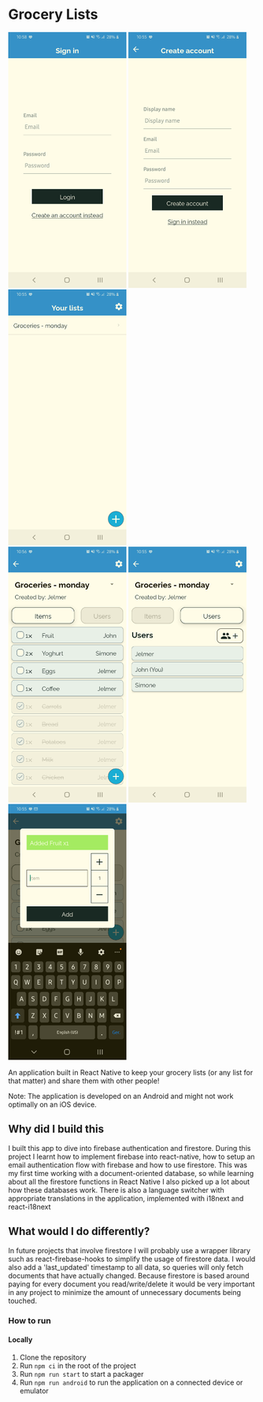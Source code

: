 # Grocery Lists

<img src="./screenshots/login.png" width="240px" height="520px"/>  <img src="./screenshots/create-account.png" width="240px" height="520px"/>  <img src="./screenshots/list-overview.png" width="240px" height="520px"/>  
<img src="./screenshots/list-items.png" width="240px" height="520px"/>  <img src="./screenshots/list-users.png" width="240px" height="520px"/>  <img src="./screenshots/add-item2.png" width="240px" height="520px"/>


An application built in React Native to keep your grocery lists (or any list for that matter) and share them with other people!

Note: The application is developed on an Android and might not work optimally on an iOS device.


## Why did I build this
I built this app to dive into firebase authentication and firestore. During this project I learnt how to implement firebase into react-native, how to setup an email authentication flow with firebase and how to use firestore.
This was my first time working with a document-oriented database, so while learning about all the firestore functions in React Native I also picked up a lot about how these databases work.
There is also a language switcher with appropriate translations in the application, implemented with i18next and react-i18next

## What would I do differently?
In future projects that involve firestore I will probably use a wrapper library such as react-firebase-hooks to simplify the usage of firestore data. I would also add a 'last_updated' timestamp to all data, so queries will only fetch documents that have actually changed. Because firestore is based around paying for every document you read/write/delete it would be very important in any project to minimize the amount of unnecessary documents being touched.


### How to run
#### Locally
1. Clone the repository
2. Run `npm ci` in the root of the project
3. Run `npm run start` to start a packager
4. Run `npm run android` to run the application on a connected device or emulator
